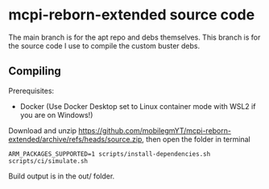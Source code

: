 # mcpi-reborn-extended source code

The main branch is for the apt repo and debs themselves. This branch is for the source code I use to compile the custom buster debs.

## Compiling
Prerequisites:
- Docker (Use Docker Desktop set to Linux container mode with WSL2 if you are on Windows!)

Download and unzip https://github.com/mobilegmYT/mcpi-reborn-extended/archive/refs/heads/source.zip, then open the folder in terminal

```
ARM_PACKAGES_SUPPORTED=1 scripts/install-dependencies.sh
scripts/ci/simulate.sh
```

Build output is in the out/ folder.
